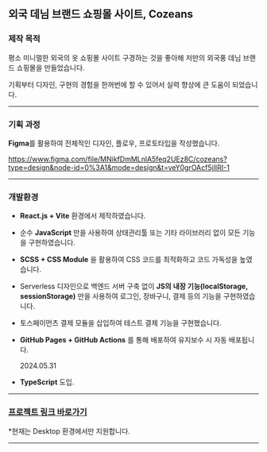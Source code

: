 ## 외국 데님 브랜드 쇼핑몰 사이트, Cozeans

### 제작 목적

평소 미니멀한 외국의 옷 쇼핑몰 사이트 구경하는 것을 좋아해
저만의 외국풍 데님 브랜드 쇼핑몰을 만들었습니다.

기획부터 디자인, 구현의 경험을 한꺼번에 할 수 있어서 실력 향상에 큰 도움이 되었습니다.

---

### 기획 과정

**Figma**를 활용하여 전체적인 디자인, 플로우, 프로토타입을 작성했습니다.

https://www.figma.com/file/MNikfDmMLnlA5feq2UEz8C/cozeans?type=design&node-id=0%3A1&mode=design&t=veY0grOAcf5jlIRI-1

---

### 개발환경

- **React.js + Vite** 환경에서 제작하였습니다.
- 순수 **JavaScript** 만을 사용하여 상태관리툴 또는 기타 라이브러리 없이 모든 기능을 구현하였습니다.
- **SCSS + CSS Module** 을 활용하여 CSS 코드를 최적화하고 코드 가독성을 높였습니다.
- Serverless 디자인으로 백엔드 서버 구축 없이 **JS의 내장 기능(localStorage, sessionStorage)** 만을 사용하여 로그인, 장바구니, 결제 등의 기능을 구현하였습니다.
- 토스페이먼츠 결제 모듈을 삽입하여 테스트 결제 기능을 구현했습니다.
- **GitHub Pages + GitHub Actions** 를 통해 배포하여 유지보수 시 자동 배포됩니다.

  2024.05.31

- **TypeScript** 도입.

---

### [프로젝트 링크 바로가기](https://son9son9.github.io/cozeans/)

\*현재는 Desktop 환경에서만 지원합니다.

---

